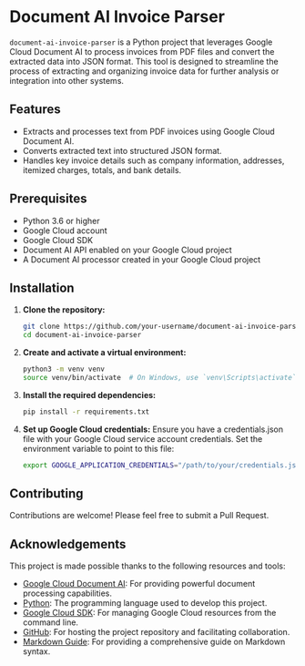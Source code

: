 # Document AI Invoice Parser

`document-ai-invoice-parser` is a Python project that leverages Google Cloud Document AI to process invoices from PDF files and convert the extracted data into JSON format. This tool is designed to streamline the process of extracting and organizing invoice data for further analysis or integration into other systems.

## Features

- Extracts and processes text from PDF invoices using Google Cloud Document AI.
- Converts extracted text into structured JSON format.
- Handles key invoice details such as company information, addresses, itemized charges, totals, and bank details.

## Prerequisites

- Python 3.6 or higher
- Google Cloud account
- Google Cloud SDK
- Document AI API enabled on your Google Cloud project
- A Document AI processor created in your Google Cloud project

## Installation

1. **Clone the repository:**

   ```sh
   git clone https://github.com/your-username/document-ai-invoice-parser.git
   cd document-ai-invoice-parser
2. **Create and activate a virtual environment:**
   ```sh
   python3 -m venv venv
   source venv/bin/activate  # On Windows, use `venv\Scripts\activate`
3. **Install the required dependencies:**
   ```sh
   pip install -r requirements.txt
4. **Set up Google Cloud credentials:**
   Ensure you have a credentials.json file with your Google Cloud service account credentials. Set the environment variable to point to this file:
   ```sh
   export GOOGLE_APPLICATION_CREDENTIALS="/path/to/your/credentials.json"

## Contributing
Contributions are welcome! Please feel free to submit a Pull Request.

## Acknowledgements

This project is made possible thanks to the following resources and tools:

- [Google Cloud Document AI](https://cloud.google.com/document-ai): For providing powerful document processing capabilities.
- [Python](https://www.python.org/): The programming language used to develop this project.
- [Google Cloud SDK](https://cloud.google.com/sdk): For managing Google Cloud resources from the command line.
- [GitHub](https://github.com/): For hosting the project repository and facilitating collaboration.
- [Markdown Guide](https://www.markdownguide.org/): For providing a comprehensive guide on Markdown syntax.
